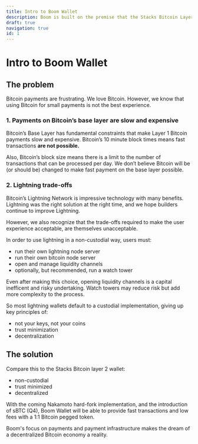 ```yaml
---
title: Intro to Boom Wallet
description: Boom is built on the premise that the Stacks Bitcoin Layer 2 blockchain & sBTC make a more decentralized, non-custodial, trust minimized Bitcoin payment layer than the lightning network.
draft: true
navigation: true
id: 1
---
```


# Intro to Boom Wallet

## The problem

Bitcoin payments are frustrating. We love Bitcoin. However, we know that using Bitcoin for small payments is not the best experience.

<!--more-->

### 1. Payments on Bitcoin’s base layer are slow and expensive

Bitcoin’s Base Layer has fundamental constraints that make Layer 1 Bitcoin payments slow and expensive. Bitcoin’s 10 minute block times means fast transactions **are not possible.**

Also, Bitcoin’s block size means there is a limit to the number of transactions that can be processed per day. We don’t believe Bitcoin will be (or should be) changed to make fast payment on the base layer possible.

### 2. Lightning trade-offs

Bitcoin’s Lightning Network is impressive technology with many benefits. Lightning was the right solution at the right time, and we hope builders continue to improve Lightning.

However, we also recognize that the trade-offs required to make the user experience acceptable, are themselves unacceptable.

In order to use lightning in a non-custodial way, users must:

- run their own lightning node server
- run their own bitcoin node server
- open and manage liquidity channels
- optionally, but recommended, run a watch tower

Even after making this choice, opening liquidity channels is a capital inefficent and risky undertaking. Watch towers may reduce risk but add more complexity to the process.

So most lightning wallets default to a custodial implementation, giving up key principles of:

- not your keys, not your coins
- trust minimization
- decentralization

## The solution

Compare this to the Stacks Bitcoin layer 2 wallet:

- non-custodial
- trust minimized
- decentralized

With the coming Nakamoto hard-fork implementation, and the introduction of sBTC (Q4), Boom Wallet will be able to provide fast transactions and low fees with a 1:1 Bitcoin pegged token.

Boom's focus on payments and payment infrastructure makes the dream of a decentralized Bitcoin economy a reality.
